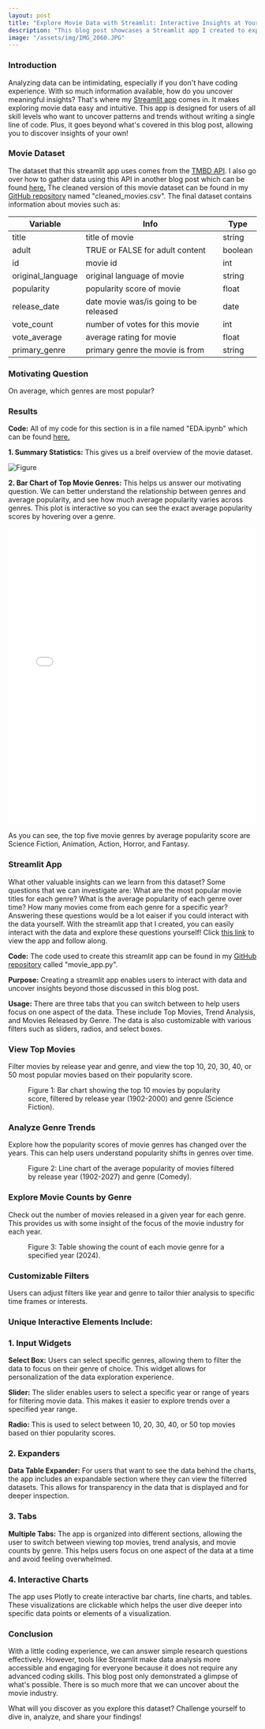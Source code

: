 ```yaml
---
layout: post
title: "Explore Movie Data with Streamlit: Interactive Insights at Your Fingertips"
description: "This blog post showcases a Streamlit app I created to explore movie data. With interactive visualizations and customizable filters, users can analyze trends, discover top movies, and the popularity of genres over time. This app makes data exploration more intuitive and engaging."
image: "/assets/img/IMG_2060.JPG"
--- 
```


### Introduction
Analyzing data can be intimidating, especially if you don't have coding experience. With so much information available, how do you uncover meaningful insights? That's where my [Streamlit app](https://movie-app-kpg7e6zlbgkfo9wwk8w5as.streamlit.app/) comes in. It makes exploring movie data easy and intuitive. This app is designed for users of all skill levels who want to uncover patterns and trends without writing a single line of code. Plus, it goes beyond what's covered in this blog post, allowing you to discover insights of your own!

### Movie Dataset
The dataset that this streamlit app uses comes from the [TMBD API](https://developer.themoviedb.org/docs/getting-started). I also go over how to gather data using this API in another blog post which can be found [here.](https://laurenscarzella.github.io/my-blog/blog/api/) The cleaned version of this movie dataset can be found in my [GitHub repository](https://github.com/laurenscarzella/my-api) named "cleaned_movies.csv". The final dataset contains information about movies such as:

| Variable          | Info                                   | Type     |
|-------------------|----------------------------------------|----------|
| title             | title of movie                         | string   |
| adult             | TRUE or FALSE for adult content        | boolean  |
| id                | movie id                               | int      |
| original_language | original language of movie             | string   |
| popularity        | popularity score of movie              | float    |
| release_date      | date movie was/is going to be released | date     |
| vote_count        | number of votes for this movie         | int      |
| vote_average      | average rating for movie               | float    |
| primary_genre     | primary genre the movie is from        | string   |

### Motivating Question
On average, which genres are most popular?

### Results
**Code:** All of my code for this section is in a file named "EDA.ipynb" which can be found [here.](https://github.com/laurenscarzella/my-api/blob/main/EDA.ipynb)

**1. Summary Statistics:** This gives us a breif overview of the movie dataset.

![Figure]({{site.url}}/{{site.baseurl}}/assets/img/summary_stats.png)

**2. Bar Chart of Top Movie Genres:** This helps us answer our motivating question. We can better understand the relationship between genres and average popularity, and see how much average popularity varies across genres. This plot is interactive so you can see the exact average popularity scores by hovering over a genre.

<iframe src="{{site.url}}/{{site.baseurl}}/assets/img/interactive_plot1.html" width="100%" height="600px" frameborder="0"></iframe>

As you can see, the top five movie genres by average popularity score are Science Fiction, Animation, Action, Horror, and Fantasy.  

### Streamlit App
What other valuable insights can we learn from this dataset? Some questions that we can investigate are: What are the most popular movie titles for each genre? What is the average popularity of each genre over time? How many movies come from each genre for a specific year? Answering these questions would be a lot eaiser if you could interact with the data yourself. With the streamlit app that I created, you can easily interact with the data and explore these questions yourself! Click [this link](https://movie-app-kpg7e6zlbgkfo9wwk8w5as.streamlit.app/) to view the app and follow along.

**Code:** The code used to create this streamlit app can be found in my [GitHub repository](https://github.com/laurenscarzella/movie-streamlit) called "movie_app.py".

**Purpose:** Creating a streamlit app enables users to interact with data and uncover insights beyond those discussed in this blog post.

**Usage:** There are three tabs that you can switch between to help users focus on one aspect of the data. These include Top Movies, Trend Analysis, and Movies Released by Genre. The data is also customizable with various filters such as sliders, radios, and select boxes.

### View Top Movies
Filter movies by release year and genre, and view the top 10, 20, 30, 40, or 50 most popular movies based on their popularity score.

<figure>
	<img src="{{site.url}}/{{site.baseurl}}/assets/img/top.png" alt=""> 
	<figcaption>Figure 1: Bar chart showing the top 10 movies by popularity score, filtered by release year (1902-2000) and genre (Science Fiction).</figcaption>
</figure>

### Analyze Genre Trends
Explore how the popularity scores of movie genres has changed over the years. This can help users understand popularity shifts in genres over time.

<figure>
	<img src="{{site.url}}/{{site.baseurl}}/assets/img/trend.png" alt=""> 
	<figcaption>Figure 2: Line chart of the average popularity of movies filtered by release year (1902-2027) and genre (Comedy).</figcaption>
</figure>

### Explore Movie Counts by Genre
Check out the number of movies released in a given year for each genre. This provides us with some insight of the focus of the movie industry for each year.

<figure>
	<img src="{{site.url}}/{{site.baseurl}}/assets/img/genre_table.png" alt=""> 
	<figcaption>Figure 3: Table showing the count of each movie genre for a specified year (2024).</figcaption>
</figure>

### Customizable Filters
Users can adjust filters like year and genre to tailor thier analysis to specific time frames or interests.

### Unique Interactive Elements Include:

### 1. Input Widgets

**Select Box:** Users can select specific genres, allowing them to filter the data to focus on their genre of choice. This widget allows for personalization of the data exploration experience.

**Slider:** The slider enables users to select a specific year or range of years for filtering movie data. This makes it easier to explore trends over a specified year range.

**Radio:** This is used to select between 10, 20, 30, 40, or 50 top movies based on thier popularity scores.

### 2. Expanders

**Data Table Expander:** For users that want to see the data behind the charts, the app includes an expandable section where they can view the filterred datasets. This allows for transparency in the data that is displayed and for deeper inspection.

### 3. Tabs

**Multiple Tabs:** The app is organized into different sections, allowing the user to switch between viewing top movies, trend analysis, and movie counts by genre. This helps users focus on one aspect of the data at a time and avoid feeling overwhelmed.

### 4. Interactive Charts

The app uses Plotly to create interactive bar charts, line charts, and tables. These visualizations are clickable which helps the user dive deeper into specific data points or elements of a visualization.

### Conclusion
With a little coding experience, we can answer simple research questions effectively. However, tools like Streamlit make data analysis more accessible and engaging for everyone because it does not require any advanced coding skills. This blog post only demonstrated a glimpse of what's possible. There is so much more that we can uncover about the movie industry.

What will you discover as you explore this dataset? Challenge yourself to dive in, analyze, and share your findings!